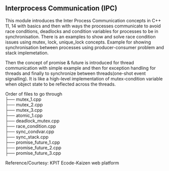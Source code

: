## Interprocess Communication (IPC)

This module introduces the Inter Process Communication concepts in C++ 11, 14 with basics and then with ways the processes communicate to avoid race conditions, deadlocks and condition variables for processes to be in synchronisation. There is an examples to show and solve race condition issues using mutex, lock, unique_lock concepts. Example for showing synchronisation between processes using producer-consumer problem and stack implemetation.   

Then the concept of promise & future is introduced for thread communication with simple example and then for exception handling for threads and finally to synchronize between threads\(one-shot event signalling\). It is like a high-level implementation of mutex-condition variable when object state to be reflected across the threads.  

Order of files to go through  
├── mutex_1.cpp  
├── mutex_2.cpp  
├── mutex_3.cpp  
├── atomic_1.cpp  
├── deadlock_mutex.cpp  
├── race\_condition.cpp  
├── sync\_condvar.cpp  
├── sync\_stack.cpp  
├── promise\_future_1.cpp  
├── promise\_future_2.cpp  
├── promise\_future_3.cpp  


Reference/Courtesy: KPIT Ecode-Kaizen web platform
